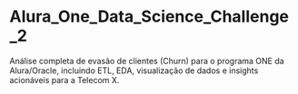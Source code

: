 # Alura_One_Data_Science_Challenge_2
Análise completa de evasão de clientes (Churn) para o programa ONE da Alura/Oracle, incluindo ETL, EDA, visualização de dados e insights acionáveis para a Telecom X.
